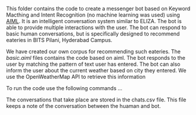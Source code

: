 This folder contains the code to create a messenger bot based on Keyword Macthing and Intent Recognition (no machine learning was used) using [AIML](http://www.aiml.foundation/doc.html). It is an intelligent conversation system similar to ELIZA. The bot is able to provide multiple interactions with the user. The bot can respond to basic human conversations, but is specifically designed to recommend eateries in BITS Pilani, Hyderabad Campus. <br/>

We have created our own corpus for recommending such eateries. The *basic.aiml* files contains the code based on aiml. The bot responds to the user by matching the pattern of text user has entered. The bot can also inform the user about the current weather based on city they entered. We use the OpenWeatherMap API to retrieve this information

To run the code use the following commands ...
 
The conversations that take place are stored in the chats.csv file. This file keeps a note of the conversation between the huaman and bot.

